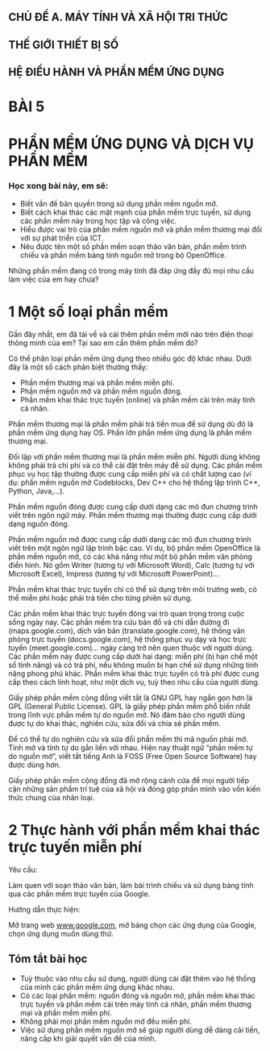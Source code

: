 ## CHỦ ĐỀ A. MÁY TÍNH VÀ XÃ HỘI TRI THỨC
## THẾ GIỚI THIẾT BỊ SỐ
## HỆ ĐIỀU HÀNH VÀ PHẦN MỀM ỨNG DỤNG

# BÀI 5
# PHẦN MỀM ỨNG DỤNG VÀ DỊCH VỤ PHẦN MỀM

### Học xong bài này, em sẽ:

- Biết vấn đề bản quyền trong sử dụng phần mềm nguồn mở.
- Biết cách khai thác các mặt mạnh của phần mềm trực tuyến, sử dụng các phần mềm này trong học tập và công việc.
- Hiểu được vai trò của phần mềm nguồn mở và phần mềm thương mại đối với sự phát triển của ICT.
- Nêu được tên một số phần mềm soạn thảo văn bản, phần mềm trình chiếu và phần mềm bảng tính nguồn mở trong bộ OpenOffice.

Những phần mềm đang có trong máy tính đã đáp ứng đầy đủ mọi nhu cầu làm việc của em hay chưa?

# 1 Một số loại phần mềm

Gần đây nhất, em đã tải về và cài thêm phần mềm mới nào trên điện thoại thông minh của em? Tại sao em cần thêm phần mềm đó?

Có thể phân loại phần mềm ứng dụng theo nhiều góc độ khác nhau. Dưới đây là một số cách phân biệt thường thấy:

- Phần mềm thương mại và phần mềm miễn phí.
- Phần mềm nguồn mở và phần mềm nguồn đóng.
- Phần mềm khai thác trực tuyến (online) và phần mềm cài trên máy tính cá nhân.

Phần mềm thương mại là phần mềm phải trả tiền mua để sử dụng dù đó là phần mềm ứng dụng hay OS. Phần lớn phần mềm ứng dụng là phần mềm thương mại.

Đối lập với phần mềm thương mại là phần mềm miễn phí. Người dùng không không phải trả chi phí và có thể cài đặt trên máy để sử dụng. Các phần mềm phục vụ học tập thường được cung cấp miễn phí và có chất lượng cao (ví dụ: phần mềm nguồn mở Codeblocks, Dev C++ cho hệ thống lập trình C++, Python, Java,...).

Phần mềm nguồn đóng được cung cấp dưới dạng các mô đun chương trình viết trên ngôn ngữ máy. Phần mềm thương mại thường được cung cấp dưới dạng nguồn đóng.

Phần mềm nguồn mở được cung cấp dưới dạng các mô đun chương trình viết trên một ngôn ngữ lập trình bậc cao. Ví dụ, bộ phần mềm OpenOffice là phần mềm nguồn mở, có các khả năng như một bộ phần mềm văn phòng điển hình. Nó gồm Writer (tương tự với Microsoft Word), Calc (tương tự với Microsoft Excel), Impress (tương tự với Microsoft PowerPoint)...

Phần mềm khai thác trực tuyến chỉ có thể sử dụng trên môi trường web, có thể miễn phí hoặc phải trả tiền cho từng phiên sử dụng.

Các phần mềm khai thác trực tuyến đóng vai trò quan trọng trong cuộc sống ngày nay. Các phần mềm tra cứu bản đồ và chỉ dẫn đường đi (maps.google.com), dịch văn bản (translate.google.com), hệ thống văn phòng trực tuyến (docs.google.com), hệ thống phục vụ dạy và học trực tuyến (meet.google.com)... ngày càng trở nên quen thuộc với người dùng. Các phần mềm này được cung cấp dưới hai dạng: miễn phí (bị hạn chế một số tính năng) và có trả phí, nếu không muốn bị hạn chế sử dụng những tính năng phong phú khác. Phần mềm khai thác trực tuyến có trả phí được cung cấp theo cách linh hoạt, như một dịch vụ, tuỳ theo nhu cầu của người dùng.

Giấy phép phần mềm cộng đồng viết tắt là GNU GPL hay ngắn gọn hơn là GPL (General Public License). GPL là giấy phép phần mềm phổ biến nhất trong lĩnh vực phần mềm tự do nguồn mở. Nó đảm bảo cho người dùng được tự do khai thác, nghiên cứu, sửa đổi và chia sẻ phần mềm.

Để có thể tự do nghiên cứu và sửa đổi phần mềm thì mã nguồn phải mở. Tính mở và tính tự do gắn liền với nhau. Hiện nay thuật ngữ “phần mềm tự do nguồn mở”, viết tắt tiếng Anh là FOSS (Free Open Source Software) hay được dùng hơn.

Giấy phép phần mềm cộng đồng đã mở rộng cánh cửa để mọi người tiếp cận những sản phẩm trí tuệ của xã hội và đóng góp phần mình vào vốn kiến thức chung của nhân loại.

# 2 Thực hành với phần mềm khai thác trực tuyến miễn phí

Yêu cầu:

Làm quen với soạn thảo văn bản, làm bài trình chiếu và sử dụng bảng tính qua các phần mềm trực tuyến của Google.

Hướng dẫn thực hiện:

Mở trang web www.google.com, mở bảng chọn các ứng dụng của Google, chọn ứng dụng muốn dùng thử.

## Tóm tắt bài học

- Tuỳ thuộc vào nhu cầu sử dụng, người dùng cài đặt thêm vào hệ thống của mình các phần mềm ứng dụng khác nhau.
- Có các loại phần mềm: nguồn đóng và nguồn mở, phần mềm khai thác trực tuyến và phần mềm cài trên máy tính cá nhân, phần mềm thương mại và phần mềm miễn phí.
- Không phải mọi phần mềm nguồn mở đều miễn phí.
- Việc sử dụng phần mềm nguồn mở sẽ giúp người dùng dễ dàng cải tiến, nâng cấp khi giải quyết vấn đề của mình.
